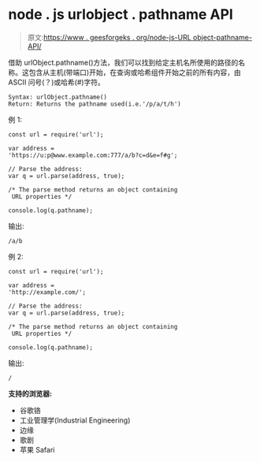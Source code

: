 # node . js urlobject . pathname API

> 原文:[https://www . geesforgeks . org/node-js-URL object-pathname-API/](https://www.geeksforgeeks.org/node-js-urlobject-pathname-api/)

借助 urlObject.pathname()方法，我们可以找到给定主机名所使用的路径的名称。这包含从主机(带端口)开始，在查询或哈希组件开始之前的所有内容，由 ASCII 问号(？)或哈希(#)字符。

```
Syntax: urlObject.pathname()
Return: Returns the pathname used(i.e.'/p/a/t/h')
```

例 1:

```
const url = require('url'); 

var address =  
'https://u:p@www.example.com:777/a/b?c=d&e=f#g'; 

// Parse the address: 
var q = url.parse(address, true); 

/* The parse method returns an object containing 
 URL properties */

console.log(q.pathname); 
```

输出:

```
/a/b
```

例 2:

```
const url = require('url'); 

var address =  
'http://example.com/'; 

// Parse the address: 
var q = url.parse(address, true); 

/* The parse method returns an object containing 
 URL properties */

console.log(q.pathname); 
```

输出:

```
/
```

**支持的浏览器:**

*   谷歌铬
*   工业管理学(Industrial Engineering)
*   边缘
*   歌剧
*   苹果 Safari